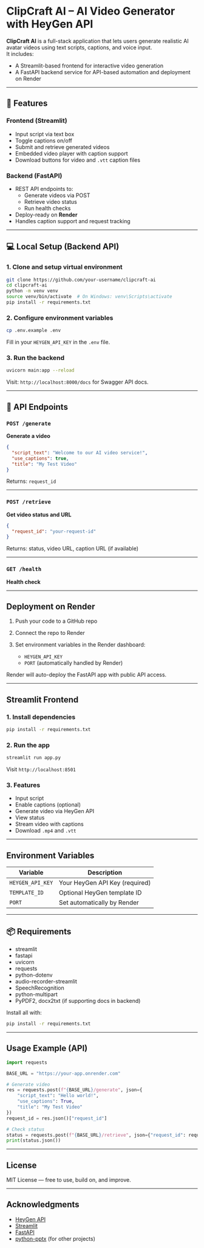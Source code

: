 # ClipCraft AI – AI Video Generator with HeyGen API

**ClipCraft AI** is a full-stack application that lets users generate realistic AI avatar videos using text scripts, captions, and voice input.  
It includes:
- A Streamlit-based frontend for interactive video generation
- A FastAPI backend service for API-based automation and deployment on Render

---

## 🔧 Features

### Frontend (Streamlit)
- Input script via text box
- Toggle captions on/off
- Submit and retrieve generated videos
- Embedded video player with caption support
- Download buttons for video and `.vtt` caption files

### Backend (FastAPI)
- REST API endpoints to:
  - Generate videos via POST
  - Retrieve video status
  - Run health checks
- Deploy-ready on **Render**
- Handles caption support and request tracking

---

## 💻 Local Setup (Backend API)

### 1. Clone and setup virtual environment

```bash
git clone https://github.com/your-username/clipcraft-ai
cd clipcraft-ai
python -m venv venv
source venv/bin/activate  # On Windows: venv\Scripts\activate
pip install -r requirements.txt
```

### 2. Configure environment variables

```bash
cp .env.example .env
```

Fill in your `HEYGEN_API_KEY` in the `.env` file.

### 3. Run the backend

```bash
uvicorn main:app --reload
```

Visit: `http://localhost:8000/docs` for Swagger API docs.

---

## 📜 API Endpoints

### `POST /generate`

**Generate a video**

```json
{
  "script_text": "Welcome to our AI video service!",
  "use_captions": true,
  "title": "My Test Video"
}
```

Returns: `request_id`

---

### `POST /retrieve`

**Get video status and URL**

```json
{
  "request_id": "your-request-id"
}
```

Returns: status, video URL, caption URL (if available)

---

### `GET /health`

**Health check**

---

## Deployment on Render

1. Push your code to a GitHub repo
2. Connect the repo to Render
3. Set environment variables in the Render dashboard:

   * `HEYGEN_API_KEY`
   * `PORT` (automatically handled by Render)

Render will auto-deploy the FastAPI app with public API access.

---

## Streamlit Frontend

### 1. Install dependencies

```bash
pip install -r requirements.txt
```

### 2. Run the app

```bash
streamlit run app.py
```

Visit `http://localhost:8501`

### 3. Features

* Input script
* Enable captions (optional)
* Generate video via HeyGen API
* View status
* Stream video with captions
* Download `.mp4` and `.vtt`

---

## Environment Variables

| Variable         | Description                    |
| ---------------- | ------------------------------ |
| `HEYGEN_API_KEY` | Your HeyGen API Key (required) |
| `TEMPLATE_ID`    | Optional HeyGen template ID    |
| `PORT`           | Set automatically by Render    |

---

## 📦 Requirements

* streamlit
* fastapi
* uvicorn
* requests
* python-dotenv
* audio-recorder-streamlit
* SpeechRecognition
* python-multipart
* PyPDF2, docx2txt (if supporting docs in backend)

Install all with:

```bash
pip install -r requirements.txt
```

---

## Usage Example (API)

```python
import requests

BASE_URL = "https://your-app.onrender.com"

# Generate video
res = requests.post(f"{BASE_URL}/generate", json={
    "script_text": "Hello world!",
    "use_captions": True,
    "title": "My Test Video"
})
request_id = res.json()["request_id"]

# Check status
status = requests.post(f"{BASE_URL}/retrieve", json={"request_id": request_id})
print(status.json())
```

---

## License

MIT License — free to use, build on, and improve.

---

## Acknowledgments

* [HeyGen API](https://www.heygen.com/)
* [Streamlit](https://streamlit.io/)
* [FastAPI](https://fastapi.tiangolo.com/)
* [python-pptx](https://python-pptx.readthedocs.io/) (for other projects)
